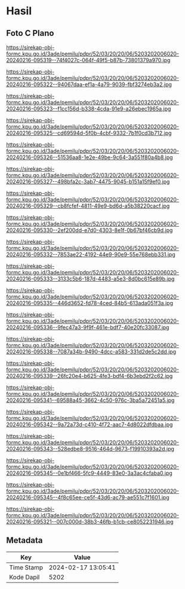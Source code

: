 # Hasil

## Foto C Plano

https://sirekap-obj-formc.kpu.go.id/3ade/pemilu/pdpr/52/03/20/20/06/5203202006020-20240216-095319--74f4027c-064f-49f5-b87b-73801379a970.jpg

https://sirekap-obj-formc.kpu.go.id/3ade/pemilu/pdpr/52/03/20/20/06/5203202006020-20240216-095322--94067daa-ef1a-4a79-9039-fbf3274eb3a2.jpg

https://sirekap-obj-formc.kpu.go.id/3ade/pemilu/pdpr/52/03/20/20/06/5203202006020-20240216-095323--f1cc156d-b338-4cda-91e9-a26ebec1965a.jpg

https://sirekap-obj-formc.kpu.go.id/3ade/pemilu/pdpr/52/03/20/20/06/5203202006020-20240216-095325--cd69594d-5f0b-4cbf-9332-7b1f0cd3b712.jpg

https://sirekap-obj-formc.kpu.go.id/3ade/pemilu/pdpr/52/03/20/20/06/5203202006020-20240216-095326--51536aa8-1e2e-49be-9c64-3a551f80a4b8.jpg

https://sirekap-obj-formc.kpu.go.id/3ade/pemilu/pdpr/52/03/20/20/06/5203202006020-20240216-095327--498bfa2c-3ab7-4475-9045-b151a15f9ef0.jpg

https://sirekap-obj-formc.kpu.go.id/3ade/pemilu/pdpr/52/03/20/20/06/5203202006020-20240216-095329--cb8fcfef-4811-49e9-bd6d-a5b38220cacf.jpg

https://sirekap-obj-formc.kpu.go.id/3ade/pemilu/pdpr/52/03/20/20/06/5203202006020-20240216-095330--2ef200dd-e7d0-4303-8e1f-0b67bf46cb9d.jpg

https://sirekap-obj-formc.kpu.go.id/3ade/pemilu/pdpr/52/03/20/20/06/5203202006020-20240216-095332--7853ae22-4192-44e9-90e9-55e768ebb331.jpg

https://sirekap-obj-formc.kpu.go.id/3ade/pemilu/pdpr/52/03/20/20/06/5203202006020-20240216-095333--3133c5b6-187d-4483-a5e3-8d0bc615e89b.jpg

https://sirekap-obj-formc.kpu.go.id/3ade/pemilu/pdpr/52/03/20/20/06/5203202006020-20240216-095335--446d3652-fd78-4ced-84b5-613ada051f3a.jpg

https://sirekap-obj-formc.kpu.go.id/3ade/pemilu/pdpr/52/03/20/20/06/5203202006020-20240216-095336--9fec47a3-9f9f-461e-bdf7-40e20fc33087.jpg

https://sirekap-obj-formc.kpu.go.id/3ade/pemilu/pdpr/52/03/20/20/06/5203202006020-20240216-095338--7087a34b-9490-4dcc-a583-331d2de5c2dd.jpg

https://sirekap-obj-formc.kpu.go.id/3ade/pemilu/pdpr/52/03/20/20/06/5203202006020-20240216-095339--26fc20e4-b625-4fe3-bdf4-6b3ebd2f2c62.jpg

https://sirekap-obj-formc.kpu.go.id/3ade/pemilu/pdpr/52/03/20/20/06/5203202006020-20240216-095341--69588a45-3662-4c50-976c-3ba5a72451a5.jpg

https://sirekap-obj-formc.kpu.go.id/3ade/pemilu/pdpr/52/03/20/20/06/5203202006020-20240216-095342--9a72a73d-c410-4f72-aac7-4d8022dfdbaa.jpg

https://sirekap-obj-formc.kpu.go.id/3ade/pemilu/pdpr/52/03/20/20/06/5203202006020-20240216-095343--528edbe8-9516-464d-9673-f19910393a2d.jpg

https://sirekap-obj-formc.kpu.go.id/3ade/pemilu/pdpr/52/03/20/20/06/5203202006020-20240216-095345--0e1bf466-5fc9-4449-83e0-3a3ac4cfaba0.jpg

https://sirekap-obj-formc.kpu.go.id/3ade/pemilu/pdpr/52/03/20/20/06/5203202006020-20240216-095345--4f8c65ee-ce5f-43d6-ac79-ae551c7f1601.jpg

https://sirekap-obj-formc.kpu.go.id/3ade/pemilu/pdpr/52/03/20/20/06/5203202006020-20240216-095321--007c000d-38b3-46fb-b1cb-ce8052231946.jpg


## Metadata

| Key        | Value               |
| ---------- | ------------------- |
| Time Stamp | 2024-02-17 13:05:41 |
| Kode Dapil | 5202                |



